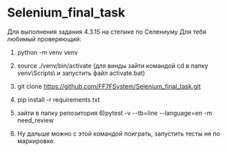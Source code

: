 # Selenium_final_task
Для выполнения задания 4.3.15 на степике по Селениуму
Для тебя любимый проверяющий:

1) python -m venv venv
2) source ./venv/bin/activate 
  (для винды зайти командой cd  в папку venv\Scripts\ и запустить файл activate.bat)

3) git clone https://github.com/FF7FSystem/Selenium_final_task.git
4) pip install -r requirements.txt
5) зайти в папку репозитория
6)pytest -v --tb=line --language=en -m need_review
7) Ну дальше можно с этой командой поиграть, запустить тесты не по маркировке.

